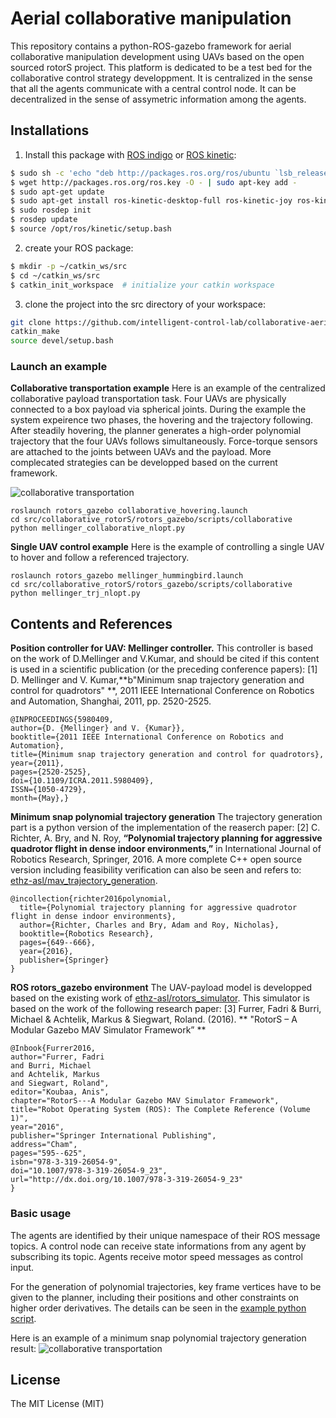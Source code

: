 # Aerial collaborative manipulation

This repository contains a python-ROS-gazebo framework for aerial collaborative manipulation development using UAVs based on the open sourced rotorS project.
This platform is dedicated to be a test bed for the collaborative control strategy developpment. It is centralized in the sense that all the agents communicate with a central control node. It can be decentralized in the sense of assymetric information among the agents.

## Installations
1. Install this package with [ROS indigo](http://wiki.ros.org/indigo/Installation/Ubuntu "ROS indigo") or [ROS kinetic](http://wiki.ros.org/kinetic/Installation/Ubuntu "ROS kinetic"):
```bash
$ sudo sh -c 'echo "deb http://packages.ros.org/ros/ubuntu `lsb_release -sc` main" > /etc/apt/sources.list.d/ros-latest.list'
$ wget http://packages.ros.org/ros.key -O - | sudo apt-key add -
$ sudo apt-get update
$ sudo apt-get install ros-kinetic-desktop-full ros-kinetic-joy ros-kinetic-octomap-ros ros-kinetic-mavlink python-wstool python-catkin-tools protobuf-compiler libgoogle-glog-dev ros-kinetic-control-toolbox
$ sudo rosdep init
$ rosdep update
$ source /opt/ros/kinetic/setup.bash
```
2. create your ROS package:
```bash
$ mkdir -p ~/catkin_ws/src
$ cd ~/catkin_ws/src
$ catkin_init_workspace  # initialize your catkin workspace
```
3. clone the project into the src directory of your workspace:
```bash
git clone https://github.com/intelligent-control-lab/collaborative-aerial-transportation.git
catkin_make
source devel/setup.bash
```

### Launch an example
**Collaborative transportation example**
Here is an example of the centralized collaborative payload transportation task. Four UAVs are physically connected to a box payload via spherical joints. During the example the system expeirence two phases, the hovering and the trajectory following. After steadily hovering, the planner generates a high-order polynomial trajectory that the four UAVs follows simultaneously. Force-torque sensors are attached to the joints between UAVs and the payload. More complecated strategies can be developped based on the current framework.

![collaborative transportation](https://raw.githubusercontent.com/lucasyu17/collaborative_rotorS/master/rotors_gazebo/images/collaborative_transportation.png "collaborative transportation")

```
roslaunch rotors_gazebo collaborative_hovering.launch
cd src/collaborative_rotorS/rotors_gazebo/scripts/collaborative
python mellinger_collaborative_nlopt.py
```

**Single UAV control example**
Here is the example of controlling a single UAV to hover and follow a referenced trajectory.

```
roslaunch rotors_gazebo mellinger_hummingbird.launch
cd src/collaborative_rotorS/rotors_gazebo/scripts/collaborative
python mellinger_trj_nlopt.py
```

## Contents and References
**Position controller for UAV: Mellinger controller.**
This controller is based on the work of D.Mellinger and V.Kumar, and should be cited if this content is used in a scientific publication (or the preceding conference papers):
[1] D. Mellinger and V. Kumar,**b"Minimum snap trajectory generation and control for quadrotors" **, 2011 IEEE International Conference on Robotics and Automation, Shanghai, 2011, pp. 2520-2525.

```
@INPROCEEDINGS{5980409,
author={D. {Mellinger} and V. {Kumar}},
booktitle={2011 IEEE International Conference on Robotics and Automation},
title={Minimum snap trajectory generation and control for quadrotors},
year={2011},
pages={2520-2525},
doi={10.1109/ICRA.2011.5980409},
ISSN={1050-4729},
month={May},}
```

**Minimum snap polynomial trajectory generation**
The trajectory generation part is a python version of the implementation of the reaserch paper:
[2] C. Richter, A. Bry, and N. Roy, **“Polynomial trajectory planning for aggressive quadrotor flight in dense indoor environments,”** in International Journal of Robotics Research, Springer, 2016.
A more complete C++ open source version including feasibility verification can also be seen and refers to: [ethz-asl/mav_trajectory_generation](https://github.com/ethz-asl/mav_trajectory_generation "ethz-asl/mav_trajectory_generation").
```
@incollection{richter2016polynomial,
  title={Polynomial trajectory planning for aggressive quadrotor flight in dense indoor environments},
  author={Richter, Charles and Bry, Adam and Roy, Nicholas},
  booktitle={Robotics Research},
  pages={649--666},
  year={2016},
  publisher={Springer}
}
```

**ROS rotors_gazebo environment**
The UAV-payload model is developped based on the existing work of [ethz-asl/rotors_simulator](https://github.com/ethz-asl/rotors_simulator "ethz-asl/rotors_simulator").
This simulator is based on the work of the following research paper:
[3] Furrer, Fadri & Burri, Michael & Achtelik, Markus & Siegwart, Roland. (2016). ** "RotorS – A Modular Gazebo MAV Simulator Framework”  **  
```
@Inbook{Furrer2016,
author="Furrer, Fadri
and Burri, Michael
and Achtelik, Markus
and Siegwart, Roland",
editor="Koubaa, Anis",
chapter="RotorS---A Modular Gazebo MAV Simulator Framework",
title="Robot Operating System (ROS): The Complete Reference (Volume 1)",
year="2016",
publisher="Springer International Publishing",
address="Cham",
pages="595--625",
isbn="978-3-319-26054-9",
doi="10.1007/978-3-319-26054-9_23",
url="http://dx.doi.org/10.1007/978-3-319-26054-9_23"
}
```
### Basic usage
The agents are identified by their unique namespace of their ROS message topics. A control node can receive state informations from any agent by subscribing its topic. Agents receive motor speed messages as control input. 

For the generation of polynomial trajectories, key frame vertices have to be given to the planner, including their positions and other constraints on higher order derivatives. The details can be seen in the [example python script](https://github.com/lucasyu17/collaborative_rotorS/blob/master/rotors_gazebo/scripts/collaborative/polynomialTrjNonlinear/Optimizer_nonlinear.py "example python script"). 

Here is an example of a minimum snap polynomial trajectory generation result:
![collaborative transportation](https://raw.githubusercontent.com/lucasyu17/collaborative_rotorS/master/rotors_gazebo/images/trajectory_result.png "trajectory_generation_example")

## License
The MIT License (MIT)

